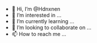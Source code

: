 - 👋 Hi, I’m @Hdnxnen
- 👀 I’m interested in ...
- 🌱 I’m currently learning ...
- 💞️ I’m looking to collaborate on ...
- 📫 How to reach me ...

<!---
Hdnxnen/Hdnxnen is a ✨ special ✨ repository because its `README.md` (this file) appears on your GitHub profile.
You can click the Preview link to take a look at your changes.
--->
